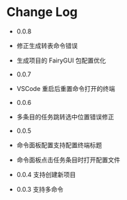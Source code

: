 # Change Log
- 0.0.8
 - 修正生成转表命令错误
 - 生成项目的 FairyGUI 包配置优化

- 0.0.7
 - VSCode 重启后重置命令打开的终端

- 0.0.6
 - 多条目的任务跳转选中位置错误修正

- 0.0.5
 - 命令面板配置支持配置终端标题
 - 命令面板点击任务条目时打开配置文件

- 0.0.4
支持创建新项目

- 0.0.3
支持多命令
